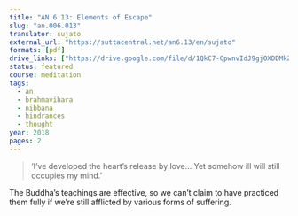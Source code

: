```yaml
---
title: "AN 6.13: Elements of Escape"
slug: "an.006.013"
translator: sujato
external_url: "https://suttacentral.net/an6.13/en/sujato"
formats: [pdf]
drive_links: ["https://drive.google.com/file/d/1QkC7-CpwnvIdJ9gj0XDDMkZEPl8JVTkA"]
status: featured
course: meditation
tags:
  - an
  - brahmavihara
  - nibbana
  - hindrances
  - thought
year: 2018
pages: 2
---
```


> ‘I’ve developed the heart’s release by love... Yet somehow ill will still occupies my mind.’

The Buddha’s teachings are effective, so we can’t claim to have practiced them fully if we’re still afflicted by various forms of suffering.


